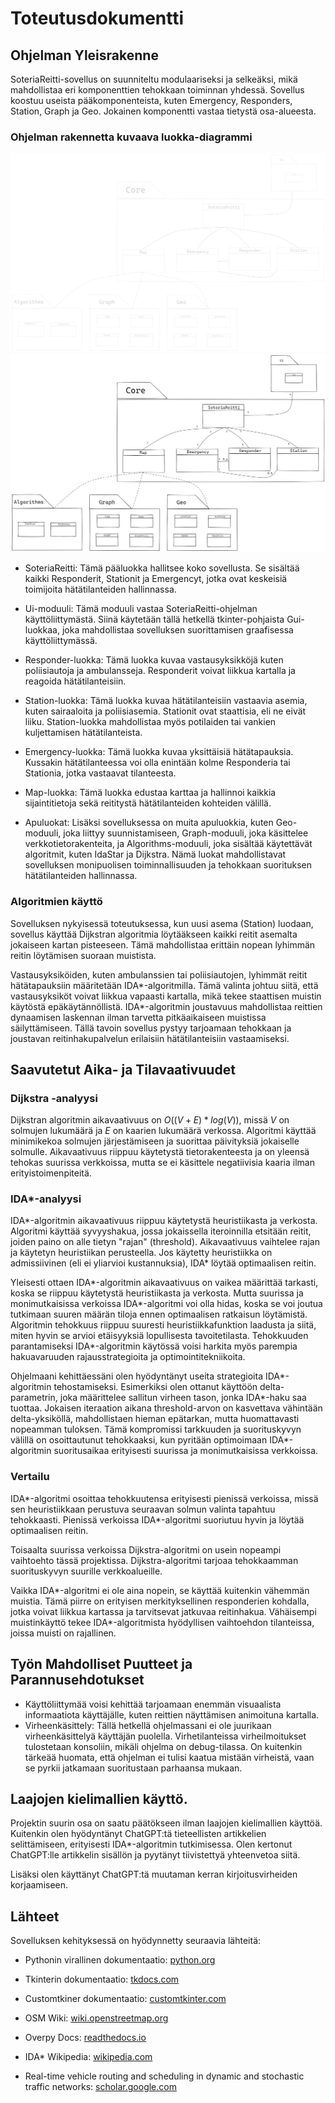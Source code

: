 # Toteutusdokumentti 

## Ohjelman Yleisrakenne

SoteriaReitti-sovellus on suunniteltu modulaariseksi ja selkeäksi, mikä mahdollistaa eri komponenttien tehokkaan toiminnan yhdessä. Sovellus koostuu useista pääkomponenteista, kuten Emergency, Responders, Station, Graph ja Geo. Jokainen komponentti vastaa tietystä osa-alueesta.

### Ohjelman rakennetta kuvaava luokka-diagrammi

![Class Diagram](/docs/images/classdiagram-dark.png#gh-dark-mode-only)
![Class Diagram](/docs/images/classdiagram-light.png#gh-light-mode-only)

- SoteriaReitti: Tämä pääluokka hallitsee koko sovellusta. Se sisältää kaikki Responderit, Stationit ja Emergencyt, jotka ovat keskeisiä toimijoita hätätilanteiden hallinnassa.

- Ui-moduuli: Tämä moduuli vastaa SoteriaReitti-ohjelman käyttöliittymästä. Siinä käytetään tällä hetkellä tkinter-pohjaista Gui-luokkaa, joka mahdollistaa sovelluksen suorittamisen graafisessa käyttöliittymässä.

- Responder-luokka: Tämä luokka kuvaa vastausyksikköjä kuten poliisiautoja ja ambulansseja. Responderit voivat liikkua kartalla ja reagoida hätätilanteisiin.

- Station-luokka: Tämä luokka kuvaa hätätilanteisiin vastaavia asemia, kuten sairaaloita ja poliisiasemia. Stationit ovat staattisia, eli ne eivät liiku. Station-luokka mahdollistaa myös potilaiden tai vankien kuljettamisen hätätilanteista.

- Emergency-luokka: Tämä luokka kuvaa yksittäisiä hätätapauksia. Kussakin hätätilanteessa voi olla enintään kolme Responderia tai Stationia, jotka vastaavat tilanteesta.

- Map-luokka: Tämä luokka edustaa karttaa ja hallinnoi kaikkia sijaintitietoja sekä reititystä hätätilanteiden kohteiden välillä.

- Apuluokat: Lisäksi sovelluksessa on muita apuluokkia, kuten Geo-moduuli, joka liittyy suunnistamiseen, Graph-moduuli, joka käsittelee verkkotietorakenteita, ja Algorithms-moduuli, joka sisältää käytettävät algoritmit, kuten IdaStar ja Dijkstra. Nämä luokat mahdollistavat sovelluksen monipuolisen toiminnallisuuden ja tehokkaan suorituksen hätätilanteiden hallinnassa.

### Algoritmien käyttö

Sovelluksen nykyisessä toteutuksessa, kun uusi asema (Station) luodaan, sovellus käyttää Dijkstran algoritmia löytääkseen kaikki reitit asemalta jokaiseen kartan pisteeseen. Tämä mahdollistaa erittäin nopean lyhimmän reitin löytämisen suoraan muistista.

Vastausyksiköiden, kuten ambulanssien tai poliisiautojen, lyhimmät reitit hätätapauksiin määritetään IDA*-algoritmilla. Tämä valinta johtuu siitä, että vastausyksiköt voivat liikkua vapaasti kartalla, mikä tekee staattisen muistin käytöstä epäkäytännöllistä. IDA*-algoritmin joustavuus mahdollistaa reittien dynaamisen laskennan ilman tarvetta pitkäaikaiseen muistissa säilyttämiseen. Tällä tavoin sovellus pystyy tarjoamaan tehokkaan ja joustavan reitinhakupalvelun erilaisiin hätätilanteisiin vastaamiseksi.

## Saavutetut Aika- ja Tilavaativuudet

### Dijkstra -analyysi

Dijkstran algoritmin aikavaativuus on $O((V + E) * log(V))$, missä $V$ on solmujen lukumäärä ja $E$ on kaarien lukumäärä verkossa. Algoritmi käyttää minimikekoa solmujen järjestämiseen ja suorittaa päivityksiä jokaiselle solmulle. Aikavaativuus riippuu käytetystä tietorakenteesta ja on yleensä tehokas suurissa verkkoissa, mutta se ei käsittele negatiivisia kaaria ilman erityistoimenpiteitä.

### IDA*-analyysi

IDA\*-algoritmin aikavaativuus riippuu käytetystä heuristiikasta ja verkosta. Algoritmi käyttää syvyyshakua, jossa jokaissella iteroinnilla etsitään reitit, joiden paino on alle tietyn "rajan" (threshold). Aikavaativuus vaihtelee rajan ja käytetyn heuristiikan perusteella. Jos käytetty heuristiikka on admissiivinen (eli ei yliarvioi kustannuksia), IDA* löytää optimaalisen reitin.

Yleisesti ottaen IDA*-algoritmin aikavaativuus on vaikea määrittää tarkasti, koska se riippuu käytetystä heuristiikasta ja verkosta. Mutta suurissa ja monimutkaisissa verkoissa IDA*-algoritmi voi olla hidas, koska se voi joutua tutkimaan suuren määrän tiloja ennen optimaalisen ratkaisun löytämistä. Algoritmin tehokkuus riippuu suuresti heuristiikkafunktion laadusta ja siitä, miten hyvin se arvioi etäisyyksiä lopullisesta tavoitetilasta. Tehokkuuden parantamiseksi IDA*-algoritmin käytössä voisi harkita myös parempia hakuavaruuden rajausstrategioita ja optimointitekniikoita.

Ohjelmaani kehittäessäni olen hyödyntänyt useita strategioita IDA*-algoritmin tehostamiseksi. Esimerkiksi olen ottanut käyttöön delta-parametrin, joka määrittelee sallitun virheen tason, jonka IDA*-haku saa tuottaa. Jokaisen iteraation aikana threshold-arvon on kasvettava vähintään delta-yksiköllä, mahdollistaen hieman epätarkan, mutta huomattavasti nopeamman tuloksen. Tämä kompromissi tarkkuuden ja suorituskyvyn välillä on osoittautunut tehokkaaksi, kun pyritään optimoimaan IDA*-algoritmin suoritusaikaa erityisesti suurissa ja monimutkaisissa verkkoissa.

### Vertailu

IDA*-algoritmi osoittaa tehokkuutensa erityisesti pienissä verkoissa, missä sen heuristiikkaan perustuva seuraavan solmun valinta tapahtuu tehokkaasti. Pienissä verkoissa IDA*-algoritmi suoriutuu hyvin ja löytää optimaalisen reitin.

Toisaalta suurissa verkoissa Dijkstra-algoritmi on usein nopeampi vaihtoehto tässä projektissa. Dijkstra-algoritmi tarjoaa tehokkaamman suorituskyvyn suurille verkkoalueille.

Vaikka IDA*-algoritmi ei ole aina nopein, se käyttää kuitenkin vähemmän muistia. Tämä piirre on erityisen merkityksellinen responderien kohdalla, jotka voivat liikkua kartassa ja tarvitsevat jatkuvaa reitinhakua. Vähäisempi muistinkäyttö tekee IDA*-algoritmista hyödyllisen vaihtoehdon tilanteissa, joissa muisti on rajallinen.

## Työn Mahdolliset Puutteet ja Parannusehdotukset

- Käyttöliittymää voisi kehittää tarjoamaan enemmän visuaalista informaatiota käyttäjälle, kuten reittien näyttämisen animoituna kartalla.
- Virheenkäsittely: Tällä hetkellä ohjelmassani ei ole juurikaan virheenkäsittelyä käyttäjän puolella. Virhetilanteissa virheilmoitukset tulostetaan konsoliin, mikäli ohjelma on debug-tilassa. On kuitenkin tärkeää huomata, että ohjelman ei tulisi kaatua mistään virheistä, vaan se pyrkii jatkamaan suoritustaan parhaansa mukaan.

## Laajojen kielimallien käyttö.

Projektin suurin osa on saatu päätökseen ilman laajojen kielimallien käyttöä. Kuitenkin olen hyödyntänyt ChatGPT:tä tieteellisten artikkelien selittämiseen, erityisesti IDA*-algoritmin tutkimisessa. Olen kertonut ChatGPT:lle artikkelin sisällön ja pyytänyt tiivistettyä yhteenvetoa siitä.

Lisäksi olen käyttänyt ChatGPT:tä muutaman kerran kirjoitusvirheiden korjaamiseen.

## Lähteet

Sovelluksen kehityksessä on hyödynnetty seuraavia lähteitä:

-   Pythonin virallinen dokumentaatio: [python.org](https://python.org)
-   Tkinterin dokumentaatio: [tkdocs.com](https://tkdocs.com)
-   Customtkiner dokumentaatio: [customtkinter.com](https://customtkinter.tomschimansky.com/)
-   OSM Wiki: [wiki.openstreetmap.org](https://wiki.openstreetmap.org/)
-   Overpy Docs: [readthedocs.io](https://python-overpy.readthedocs.io/en/latest/)

-   IDA* Wikipedia: [wikipedia.com](https://en.wikipedia.org/wiki/Iterative_deepening_A*)
- Real-time vehicle routing and scheduling in dynamic and stochastic traffic networks: [scholar.google.com](https://scholar.google.com/scholar?q=Fu%20L.%20Real-time%20vehicle%20routing%20and%20scheduling%20in%20dynamic%20and%20stochastic%20traffic%20networks.%20Unpublished%20Ph.D.%20Dissertation%2C%20University%20of%20Alberta%2C%20Edmonton%2C%20Alberta%2C%201996)